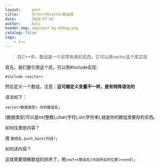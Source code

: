 ```yaml
---
layout:     post
title:      学习C++的vector数组库
date:       2020-07-02
author:     Kali
header-img: img/post-bg-debug.png
catalog: false
tags:
    - C++
---
```


> 在C++中，数组是一个非常有用的东西，它可以用vector这个库实现

首先，我们要引用这个库，可以用#include实现:

`#include <vector>`

然后定义一个数组，注意：**这可跟定义变量不一样，是有特殊语法的**

语法如下：

`vector<数据类型> 你的数组名;`

[数据类型]可以是int(整数),char(字符),str(字符串),就是你的数组里要存的东西。


如何往里放内容？

用 `数组名.push_back(内容);`

如何读内容？

这就需要理解数组的排序了，用`cout<<数组名[内容所处的位置]<<endl;`
